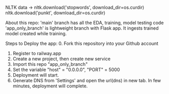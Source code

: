 NLTK data ->
nltk.download('stopwords', download_dir=os.curdir)
nltk.download('punkt', download_dir=os.curdir)

About this repo:
'main' branch has all the EDA, training, model testing code
'app_only_branch' is lightweight branch with Flask app. It ingests trained model created while training.

Steps to Deploy the app:
0. Fork this repository into your Github account
1. Register to railway.app
2. Create a new project, then create new service
3. Import this repo "app_only_branch" 
4. Set the variable "host" = "0.0.0.0", "PORT" = 5000
5. Deployment will start.
6. Generate DNS from 'Settings' and open the url(dns) in new tab. In few minutes, deployment will complete.
